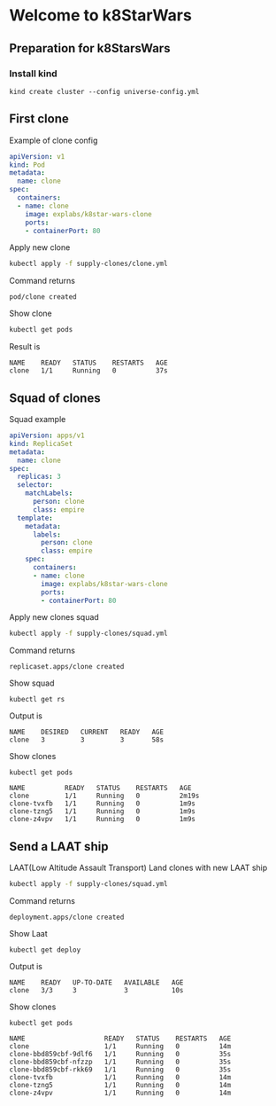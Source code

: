 # Welcome to k8StarWars
## Preparation for k8StarsWars
### Install kind

```
kind create cluster --config universe-config.yml
```

## First clone

Example of clone config 

```yaml
apiVersion: v1 
kind: Pod
metadata:
  name: clone
spec:
  containers:
  - name: clone
    image: explabs/k8star-wars-clone
    ports:
    - containerPort: 80
```

Apply new clone
```bash
kubectl apply -f supply-clones/clone.yml 
```
Command returns
```
pod/clone created
```

Show clone
```bash
kubectl get pods
```
Result is
```
NAME    READY   STATUS    RESTARTS   AGE
clone   1/1     Running   0          37s
```

## Squad of clones
Squad example
```yaml
apiVersion: apps/v1
kind: ReplicaSet
metadata:
  name: clone
spec:
  replicas: 3
  selector:
    matchLabels:
      person: clone
      class: empire
  template:
    metadata:
      labels:
        person: clone
        class: empire
    spec:
      containers:
      - name: clone
        image: explabs/k8star-wars-clone
        ports:
        - containerPort: 80
```

Apply new clones squad
```bash
kubectl apply -f supply-clones/squad.yml 
```
Command returns
```
replicaset.apps/clone created
```
Show squad
```
kubectl get rs
```
Output is
```
NAME    DESIRED   CURRENT   READY   AGE
clone   3         3         3       58s
```

Show clones
```
kubectl get pods
```

```
NAME          READY   STATUS    RESTARTS   AGE
clone         1/1     Running   0          2m19s
clone-tvxfb   1/1     Running   0          1m9s
clone-tzng5   1/1     Running   0          1m9s
clone-z4vpv   1/1     Running   0          1m9s
```

## Send a LAAT ship
LAAT(Low Altitude Assault Transport)
Land clones with new LAAT ship
```bash
kubectl apply -f supply-clones/squad.yml 
```
Command returns
```
deployment.apps/clone created
```

Show Laat
```
kubectl get deploy 
```
Output is
```
NAME    READY   UP-TO-DATE   AVAILABLE   AGE
clone   3/3     3            3           10s
```


Show clones
```
kubectl get pods
```


```
NAME                    READY   STATUS    RESTARTS   AGE
clone                   1/1     Running   0          14m
clone-bbd859cbf-9dlf6   1/1     Running   0          35s
clone-bbd859cbf-nfzzp   1/1     Running   0          35s
clone-bbd859cbf-rkk69   1/1     Running   0          35s
clone-tvxfb             1/1     Running   0          14m
clone-tzng5             1/1     Running   0          14m
clone-z4vpv             1/1     Running   0          14m
```